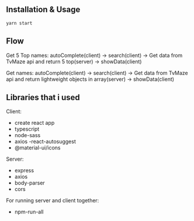 ## Installation & Usage

```
yarn start

```
## Flow
Get 5 Top names:
autoComplete(client) -> search(client) -> Get data from TvMaze api and return 5 top(server) -> showData(client) 

Get names:
autoComplete(client) -> search(client) -> Get data from TvMaze api and return lightweight objects in array(server) -> showData(client) 

## Libraries that i used 
Client:
 - create react app
 - typescript
 - node-sass
 - axios
 -react-autosuggest
 - @material-ui/icons
 
 Server:
 - express
 - axios
 - body-parser
 - cors 
 
 For running server and client together:
 - npm-run-all
 





        
       
